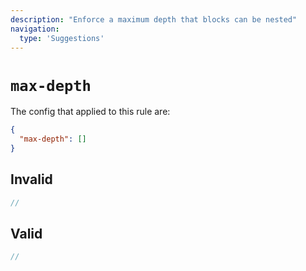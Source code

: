 ```yaml
---
description: "Enforce a maximum depth that blocks can be nested"
navigation:
  type: 'Suggestions'
---
```


# `max-depth`

The config that applied to this rule are:

```json
{
  "max-depth": []
}
```

## Invalid

```js invalid
//
```

## Valid

```js valid
//
```
  